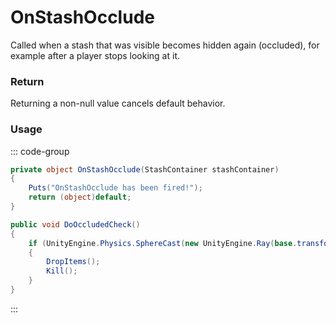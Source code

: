 # OnStashOcclude
<Badge type="info" text="Entity"/>[<Badge type="danger" text="Carbon Compatible"/>](https://github.com/CarbonCommunity/Carbon)[<Badge type="warning" text="Oxide Compatible"/>](https://github.com/OxideMod/Oxide.Rust)
Called when a stash that was visible becomes hidden again (occluded), for example after a player stops looking at it.

### Return
Returning a non-null value cancels default behavior.

### Usage
::: code-group
```csharp [Example]
private object OnStashOcclude(StashContainer stashContainer)
{
	Puts("OnStashOcclude has been fired!");
	return (object)default;
}
```
```csharp [Source — Assembly-CSharp @ StashContainer]
public void DoOccludedCheck()
{
	if (UnityEngine.Physics.SphereCast(new UnityEngine.Ray(base.transform.position + UnityEngine.Vector3.up * 5f, UnityEngine.Vector3.down), 0.25f, 5f, 2097152))
	{
		DropItems();
		Kill();
	}
}

```
:::
